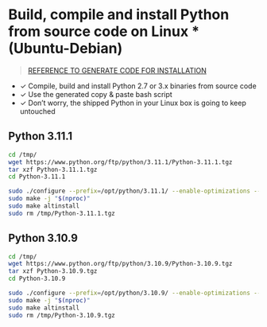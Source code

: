 # Build, compile and install Python from source code on Linux *(Ubuntu-Debian)

> [REFERENCE TO GENERATE CODE FOR INSTALLATION](https://www.build-python-from-source.com/)

- ✓ Compile, build and install Python 2.7 or 3.x binaries from source code
- ✓ Use the generated copy & paste bash script
- ✓ Don’t worry, the shipped Python in your Linux box is going to keep untouched


## Python 3.11.1
```bash
cd /tmp/
wget https://www.python.org/ftp/python/3.11.1/Python-3.11.1.tgz
tar xzf Python-3.11.1.tgz
cd Python-3.11.1

sudo ./configure --prefix=/opt/python/3.11.1/ --enable-optimizations --with-lto --with-computed-gotos --with-system-ffi --enable-shared
sudo make -j "$(nproc)"
sudo make altinstall
sudo rm /tmp/Python-3.11.1.tgz
```


## Python 3.10.9
```bash
cd /tmp/
wget https://www.python.org/ftp/python/3.10.9/Python-3.10.9.tgz
tar xzf Python-3.10.9.tgz
cd Python-3.10.9

sudo ./configure --prefix=/opt/python/3.10.9/ --enable-optimizations --with-lto --with-computed-gotos --with-system-ffi
sudo make -j "$(nproc)"
sudo make altinstall
sudo rm /tmp/Python-3.10.9.tgz
```
